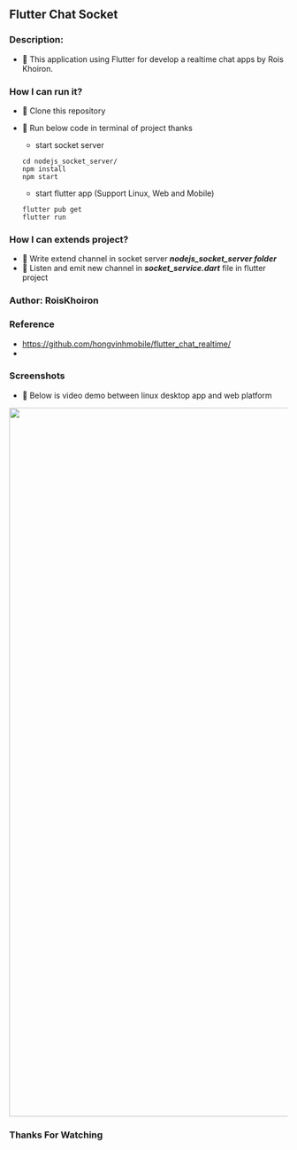 ## Flutter Chat Socket

### Description:
- 🚀 This application using Flutter for develop a realtime chat apps by Rois Khoiron.

### How I can run it?
- 🚀 Clone this repository
- 🚀 Run below code in terminal of project thanks

  - start socket server 
  ```terminal
  cd nodejs_socket_server/
  npm install
  npm start
  ```
  - start flutter app (Support Linux, Web and Mobile)
  ```terminal
  flutter pub get
  flutter run
  ```

### How I can extends project?
- 🚀 Write extend channel in socket server ***nodejs_socket_server folder***
- 🚀 Listen and emit new channel in ***socket_service.dart*** file in flutter project

### Author: RoisKhoiron
### Reference 
- https://github.com/hongvinhmobile/flutter_chat_realtime/
- 

### Screenshots
- 🚀 Below is video demo between linux desktop app and web platform
 
<img src="https://github.com/hongvinhmobile/flutter_chat_realtime/blob/master/screenshots/socket.gif?raw=true" width="1280"/>

### Thanks For Watching
